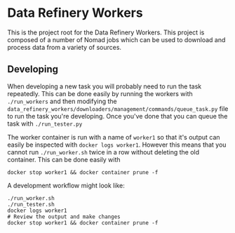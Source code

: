 # Data Refinery Workers

This is the project root for the Data Refinery Workers. This project is
composed of a number of Nomad jobs which can be used to download and
process data from a variety of sources.

## Developing

When developing a new task you will probably need to run the task repeatedly.
This can be done easily by running the workers with `./run_workers` and then
modifying the
`data_refinery_workers/downloaders/management/commands/queue_task.py` file
to run the task you're developing. Once you've done that you can queue the task
with `./run_tester.py`

The worker container is run with a name of `worker1` so that it's output can
easily be inspected with `docker logs worker1`. However this means that you
cannot run `./run_worker.sh` twice in a row without deleting the old container.
This can be done easily with
```
docker stop worker1 && docker container prune -f
```

A development workflow might look like:
```
./run_worker.sh
./run_tester.sh
docker logs worker1
# Review the output and make changes
docker stop worker1 && docker container prune -f
```
